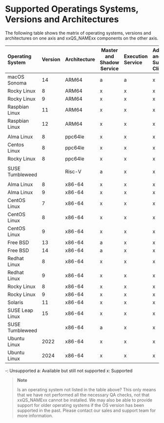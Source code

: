 # Supported Operatings Systems, Versions and Architectures

The following table shows the matrix of operating systems, versions and architectures on one axis and 
xxQS_NAMExx components on the other axis. 

| Operating System | Version | Architecture | Master and Shadow Service | Execution Service | Admin and Submit Clients |
|:-----------------|:--------|:-------------|---------------------------|:------------------|:-------------------------|
| macOS Sonoma     | 14      | ARM64        | a                         | a                 | x                        |
| Rocky Linux      | 8       | ARM64        | x                         | x                 | x                        |
| Rocky Linux      | 9       | ARM64        | x                         | x                 | x                        |
| Raspbian Linux   | 11      | ARM64        | x                         | x                 | x                        |
| Raspbian Linux   | 12      | ARM64        | x                         | x                 | x                        |
|                  |         |              |                           |                   |                          |
| Alma Linux       | 8       | ppc64le      | x                         | x                 | x                        |
| Centos Linux     | 8       | ppc64le      | x                         | x                 | x                        |
| Rocky Linux      | 8       | ppc64le      | x                         | x                 | x                        |
|                  |         |              |                           |                   |                          |
| SUSE Tumbleweed  |         | Risc-V       | a                         | x                 | x                        |
|                  |         |              |                           |                   |                          |
| Alma Linux       | 8       | x86-64       | x                         | x                 | x                        |
| Alma Linux       | 9       | x86-64       | x                         | x                 | x                        |
| CentOS Linux     | 7       | x86-64       | x                         | x                 | x                        |
| CentOS Linux     | 8       | x86-64       | x                         | x                 | x                        |
| CentOS Linux     | 9       | x86-64       | x                         | x                 | x                        |
| Free BSD         | 13      | x86-64       | a                         | x                 | x                        |
| Free BSD         | 14      | x86-64       | a                         | x                 | x                        |
| Redhat Linux     | 8       | x86-64       | x                         | x                 | x                        |
| Redhat Linux     | 9       | x86-64       | x                         | x                 | x                        |
| Rocky Linux      | 8       | x86-64       | x                         | x                 | x                        |
| Rocky Linux      | 9       | x86-64       | x                         | x                 | x                        |
| Solaris          | 11      | x86-64       | x                         | x                 | x                        |
| SUSE Leap Linux  | 15      | x86-64       | x                         | x                 | x                        |
| SUSE Tumbleweed  |         | x86-64       | a                         | x                 | x                        |
| Ubuntu Linux     | 2022    | x86-64       | x                         | x                 | x                        |
| Ubuntu Linux     | 2024    | x86-64       | x                         | x                 | x                        |

-: Unsupported
a: Available but still not supported
x: Supported

> **Note**
> 
> Is an operating system not listed in the table above? This only means that we have not performed all the 
> necessary QA checks, not that xxQS_NAMExx cannot be installed. We may also be able to provide support for 
> older operating systems if the OS version has been supported in the past. Please contact our sales and support 
> team for more information.

